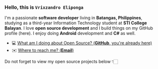 ### Hello, this is **`Vrixzandro Eliponga`**

I'm a passionate **software developer** living in **Batangas, Philippines**, studying as a third-year Information Technology student at **STI College Balayan**.
I love **open source development** and I build things on my GitHub profile (here).
I enjoy doing **Android** development and **C#** as well.

- 💻  [What am I doing about Open Source? (**GitHub**, you're already here)](https://github.com/eipna)
- ✉️  [Where to reach me? (**Email**)](mailto:vrixzandro.jm8b9@slmail.me)

Do not forget to view my open source projects below 👇🏻
